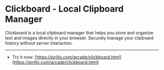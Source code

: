 
# Clickboard - Local Clipboard Manager

Clickboard is a local clipboard manager that helps you store and organize text and images directly in your browser. Securely manage your clipboard history without server interaction.

---

* Try it now: [https://pirillo.com/arcade/clickboard.html](https://pirillo.com/arcade/clickboard.html)
